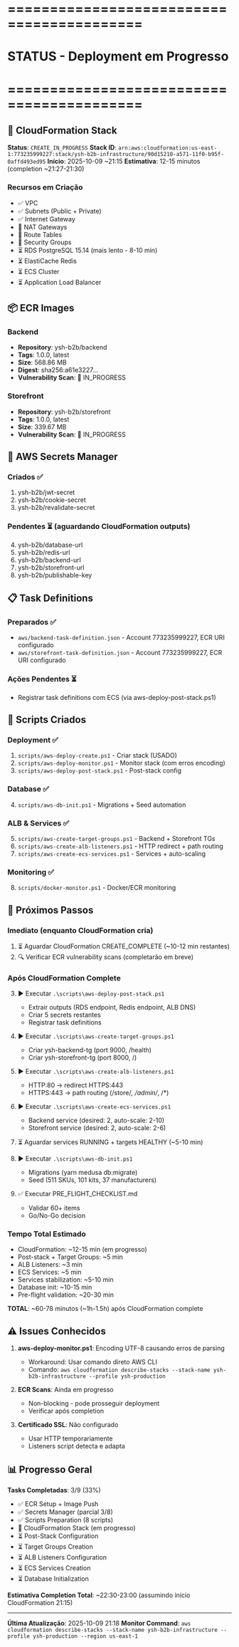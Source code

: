 # ==========================================

# STATUS - Deployment em Progresso

# ==========================================

## 🚀 CloudFormation Stack

**Status**: `CREATE_IN_PROGRESS`
**Stack ID**: `arn:aws:cloudformation:us-east-1:773235999227:stack/ysh-b2b-infrastructure/90d15210-a571-11f0-b95f-0affd493ed95`
**Início**: 2025-10-09 ~21:15
**Estimativa**: 12-15 minutos (completion ~21:27-21:30)

### Recursos em Criação

- ✅ VPC
- ✅ Subnets (Public + Private)
- ✅ Internet Gateway
- 🔄 NAT Gateways
- 🔄 Route Tables
- 🔄 Security Groups
- ⏳ RDS PostgreSQL 15.14 (mais lento - 8-10 min)
- ⏳ ElastiCache Redis
- ⏳ ECS Cluster
- ⏳ Application Load Balancer

## 📦 ECR Images

### Backend

- **Repository**: ysh-b2b/backend
- **Tags**: 1.0.0, latest
- **Size**: 568.86 MB
- **Digest**: sha256:a61e3227...
- **Vulnerability Scan**: 🔄 IN_PROGRESS

### Storefront

- **Repository**: ysh-b2b/storefront
- **Tags**: 1.0.0, latest
- **Size**: 339.67 MB
- **Vulnerability Scan**: 🔄 IN_PROGRESS

## 🔐 AWS Secrets Manager

### Criados ✅

1. ysh-b2b/jwt-secret
2. ysh-b2b/cookie-secret
3. ysh-b2b/revalidate-secret

### Pendentes ⏳ (aguardando CloudFormation outputs)

4. ysh-b2b/database-url
5. ysh-b2b/redis-url
6. ysh-b2b/backend-url
7. ysh-b2b/storefront-url
8. ysh-b2b/publishable-key

## 📋 Task Definitions

### Preparados ✅

- `aws/backend-task-definition.json` - Account 773235999227, ECR URI configurado
- `aws/storefront-task-definition.json` - Account 773235999227, ECR URI configurado

### Ações Pendentes ⏳

- Registrar task definitions com ECS (via aws-deploy-post-stack.ps1)

## 🔧 Scripts Criados

### Deployment ✅

1. `scripts/aws-deploy-create.ps1` - Criar stack (USADO)
2. `scripts/aws-deploy-monitor.ps1` - Monitor stack (com erros encoding)
3. `scripts/aws-deploy-post-stack.ps1` - Post-stack config

### Database ✅

4. `scripts/aws-db-init.ps1` - Migrations + Seed automation

### ALB & Services ✅

5. `scripts/aws-create-target-groups.ps1` - Backend + Storefront TGs
6. `scripts/aws-create-alb-listeners.ps1` - HTTP redirect + path routing
7. `scripts/aws-create-ecs-services.ps1` - Services + auto-scaling

### Monitoring ✅

8. `scripts/docker-monitor.ps1` - Docker/ECR monitoring

## 🎯 Próximos Passos

### Imediato (enquanto CloudFormation cria)

1. ⏳ Aguardar CloudFormation CREATE_COMPLETE (~10-12 min restantes)
2. 🔍 Verificar ECR vulnerability scans (completarão em breve)

### Após CloudFormation Complete

3. ▶️ Executar `.\scripts\aws-deploy-post-stack.ps1`
   - Extrair outputs (RDS endpoint, Redis endpoint, ALB DNS)
   - Criar 5 secrets restantes
   - Registrar task definitions

4. ▶️ Executar `.\scripts\aws-create-target-groups.ps1`
   - Criar ysh-backend-tg (port 9000, /health)
   - Criar ysh-storefront-tg (port 8000, /)

5. ▶️ Executar `.\scripts\aws-create-alb-listeners.ps1`
   - HTTP:80 → redirect HTTPS:443
   - HTTPS:443 → path routing (/store/*, /admin/*, /*)

6. ▶️ Executar `.\scripts\aws-create-ecs-services.ps1`
   - Backend service (desired: 2, auto-scale: 2-10)
   - Storefront service (desired: 2, auto-scale: 2-6)

7. ⏳ Aguardar services RUNNING + targets HEALTHY (~5-10 min)

8. ▶️ Executar `.\scripts\aws-db-init.ps1`
   - Migrations (yarn medusa db:migrate)
   - Seed (511 SKUs, 101 kits, 37 manufacturers)

9. ✅ Executar PRE_FLIGHT_CHECKLIST.md
   - Validar 60+ items
   - Go/No-Go decision

### Tempo Total Estimado

- CloudFormation: ~12-15 min (em progresso)
- Post-stack + Target Groups: ~5 min
- ALB Listeners: ~3 min
- ECS Services: ~5 min
- Services stabilization: ~5-10 min
- Database init: ~10-15 min
- Pre-flight validation: ~20-30 min

**TOTAL**: ~60-78 minutos (~1h-1.5h) após CloudFormation complete

## ⚠️ Issues Conhecidos

1. **aws-deploy-monitor.ps1**: Encoding UTF-8 causando erros de parsing
   - Workaround: Usar comando direto AWS CLI
   - Comando: `aws cloudformation describe-stacks --stack-name ysh-b2b-infrastructure --profile ysh-production`

2. **ECR Scans**: Ainda em progresso
   - Non-blocking - pode prosseguir deployment
   - Verificar após completion

3. **Certificado SSL**: Não configurado
   - Usar HTTP temporariamente
   - Listeners script detecta e adapta

## 📊 Progresso Geral

**Tasks Completadas**: 3/9 (33%)

- ✅ ECR Setup + Image Push
- ✅ Secrets Manager (parcial 3/8)
- ✅ Scripts Preparation (8 scripts)
- 🔄 CloudFormation Stack (em progresso)
- ⏳ Post-Stack Configuration
- ⏳ Target Groups Creation
- ⏳ ALB Listeners Configuration
- ⏳ ECS Services Creation
- ⏳ Database Initialization

**Estimativa Completion Total**: ~22:30-23:00 (assumindo início CloudFormation 21:15)

---
**Última Atualização**: 2025-10-09 21:18
**Monitor Command**: `aws cloudformation describe-stacks --stack-name ysh-b2b-infrastructure --profile ysh-production --region us-east-1`
